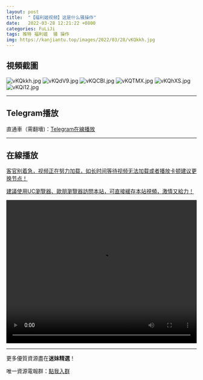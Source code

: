 ```yaml
---
layout: post
title:  "【福利姬视频】这是什么骚操作"
date:   2022-03-28 12:21:22 +0800
categories: FuLiJi
tags: 推特 福利姬  骚 操作
img: https://kanjiantu.top/images/2022/03/28/vKQkkh.jpg
---
```



## 視頻截圖

![vKQkkh.jpg](https://kanjiantu.top/images/2022/03/28/vKQkkh.jpg)
![vKQdV9.jpg](https://kanjiantu.top/images/2022/03/28/vKQdV9.jpg)
![vKQCBI.jpg](https://kanjiantu.top/images/2022/03/28/vKQCBI.jpg)
![vKQTMX.jpg](https://kanjiantu.top/images/2022/03/28/vKQTMX.jpg)
![vKQhXS.jpg](https://kanjiantu.top/images/2022/03/28/vKQhXS.jpg)
![vKQi12.jpg](https://kanjiantu.top/images/2022/03/28/vKQi12.jpg)

* * *
## Telegram播放

直通車（需翻墻)：[Telegram在線播放](https://t.me/mimeijingxuan/270)

* * *
## 在線播放
<u>客官别着急，视频正在努力加载，如长时间等待视频无法加载或者播放卡顿建议更换节点！</u>

<u>建議使用UC瀏覽器、歐朋瀏覽器訪問本站，可直接緩存本站視頻，激情又給力！</u>
<center><video src="https://cdn.publer.io/uploads/videos/6245b0ffdb2797794f14742d/9d28ab9b4665105f986eee089d82f308.mp4" width="100%" height="380px" controls="controls"></video></center>


* * *
更多優質資源盡在**迷妹精選**！

唯一資源電報群：[點我入群](https://t.me/mimeijingxuan)


